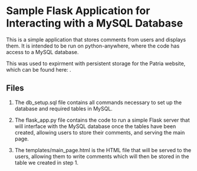 # Sample Flask Application for Interacting with a MySQL Database

This is a simple application that stores comments from users and displays them. It is intended to be run on python-anywhere, where the code has access to a MySQL database.

This was used to expirment with persistent storage for the Patria website, which can be found here: <Patria Link>.

## Files

1. The db_setup.sql file contains all commands necessary to set up the database and required tables in MySQL.

2. The flask_app.py file contains the code to run a simple Flask server that will interface with the MySQL database once the tables have been created, allowing users to store their comments, and serving the main page.

3. The templates/main_page.html is the HTML file that will be served to the users, allowing them to write comments which will then be stored in the table we created in step 1.
